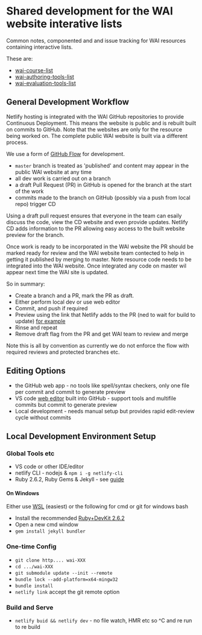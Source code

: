 # Shared development for the WAI website interative lists 

Common notes, componented and and issue tracking for WAI resources containing interactive lists. 

These are:

- [wai-course-list](https://github.com/w3c/wai-course-list)
- [wai-authoring-tools-list](https://github.com/w3c/wai-authoring-tools-list)
- [wai-evaluation-tools-list](https://github.com/w3c/wai-evaluation-tools-list)

## General Development Workflow

Netlify hosting is integrated with the WAI GitHub repositories to provide Continuous Deployment. This means the website is public and is rebuilt built on commits to GitHub. Note that the websites are only for the resource being worked on. The complete public WAI website is built via a different process.

We use a form of [GitHub Flow](https://docs.github.com/en/get-started/quickstart/github-flow) for development.

- `master` branch is treated as 'published' and content may appear in the public WAI website at any time
- all dev work is carried out on a branch
- a draft Pull Request (PR) in GitHub is opened for the branch at the start of the work
- commits made to the branch on GitHub (possibly via a push from local repo) trigger CD

Using a draft pull request ensures that everyone in the team can esaily discuss the code, view the CD website and even provide updates. Netlify CD adds information to the PR allowing easy access to the built website preview for the branch.

Once work is ready to be incorporated in the WAI website the PR should be marked ready for review and the WAI website team contected to help in getting it published by merging to master. Note resource code needs to be integrated into the WAI website. Once integrated any code on master wil appear next time the WAI site is updated.

So in summary:

- Create a branch and a PR, mark the PR as draft.
- Either perform local dev or use web editor
- Commit, and push if required
- Preview using the link that Netlify adds to the PR (ned to wait for build to update) [for example](https://github.com/w3c/wai-course-list/pull/4)
- Rinse and repeat
- Remove draft flag from the PR and get WAI team to review and merge

Note this is all by convention as currently we do not enforce the flow with required reviews and protected branches etc.

## Editing Options

- the GitHub web app - no tools like spell/syntax checkers, only one file per commit and commit to generate preview
- VS code [web editor](https://docs.github.com/en/codespaces/the-githubdev-web-based-editor) built into GitHub - support tools and multifile commits but commit to generate preview
- Local development - needs manual setup but provides rapid edit-review cycle without commits

## Local Development Environment Setup

### Global Tools etc

- VS code or other IDE/editor
- netlify CLI - nodejs & `npm i -g netlify-cli`
- Ruby 2.6.2, Ruby Gems & Jekyll - see [guide](https://jekyllrb.com/docs/installation/) 

#### On Windows

Either use [WSL](https://docs.microsoft.com/en-us/windows/wsl/install) (easiest) or the following for cmd or git for windows bash

- Install the recommended [Ruby+DevKit 2.6.2](https://jekyllrb.com/docs/installation/windows/)
- Open a new cmd window
- `gem install jekyll bundler`

### One-time Config

- `git clone http.... wai-XXX`
- `cd .../wai-XXX`
- `git submodule update --init --remote`
- `bundle lock --add-platform=x64-mingw32`
- `bundle install`
- `netlify link` accept the git remote option

### Build and Serve 

- `netlify buid && netlify dev` - no file watch, HMR etc so ^C and re run to re build
